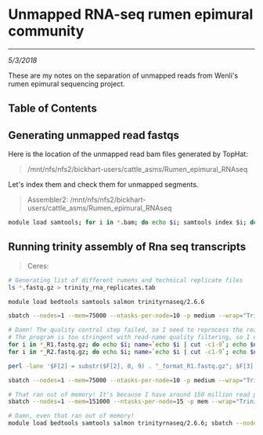 # Unmapped RNA-seq rumen epimural community
---
*5/3/2018*

These are my notes on the separation of unmapped reads from Wenli's rumen epimural sequencing project.

## Table of Contents


## Generating unmapped read fastqs

Here is the location of the unmapped read bam files generated by TopHat:

> /mnt/nfs/nfs2/bickhart-users/cattle_asms/Rumen_epimural_RNAseq

Let's index them and check them for unmapped segments.

> Assembler2: /mnt/nfs/nfs2/bickhart-users/cattle_asms/Rumen_epimural_RNAseq

```bash
module load samtools; for i in *.bam; do echo $i; samtools index $i; done


```

## Running trinity assembly of Rna seq transcripts

> Ceres:

```bash
# Generating list of different rumens and technical replicate files
ls *.fastq.gz > trinity_rna_replicates.tab

module load bedtools samtools salmon trinityrnaseq/2.6.6

sbatch --nodes=1 --mem=75000 --ntasks-per-node=10 -p medium --wrap="Trinity --seqType fq --max_memory 75G --CPU 10 --trimmomatic --output trinity_epimural_assembly --samples_file trinity_rna_replicates.tab"

# Damn! The quality control step failed, so I need to reprocess the reads.
# The program is too stringent with read-name quality filtering, so I need to reprocess all of the reads
for i in *_R1.fastq.gz; do echo $i; name=`echo $i | cut -c1-9`; echo $name; sbatch -p short process_read_name.pl $i 1 $name"_format_R1.fastq"; done
for i in *_R2.fastq.gz; do echo $i; name=`echo $i | cut -c1-9`; echo $name; sbatch -p short process_read_name.pl $i 2 $name"_format_R2.fastq"; done

perl -lane '$F[2] = substr($F[2], 0, 9) . "_format_R1.fastq.gz"; $F[3] = substr($F[3], 0, 9) . "_format_R2.fastq.gz"; print join("\t", @F);' < trinity_rna_replicates.tab > trinity_rna_replicates.reformat.tab

sbatch --nodes=1 --mem=75000 --ntasks-per-node=10 -p medium --wrap="Trinity --seqType fq --max_memory 75G --CPU 10 --trimmomatic --output trinity_epimural_rerun --samples_file trinity_rna_replicates.reformat.tab"

# That ran out of memory! It's because I have around 150 million read pairs and I need 1 gig per read pair
sbatch --nodes=1 --mem=151000 --ntasks-per-node=15 -p mem --wrap="Trinity --seqType fq --max_memory 150G --CPU 15 --trimmomatic --output trinity_epimural_highmem --samples_file trinity_rna_replicates.reformat.tab"

# Damn, even that ran out of memory!
module load bedtools samtools salmon trinityrnaseq/2.6.6; sbatch --nodes=1 --mem=300000 --ntasks-per-node=15 -p mem --wrap="Trinity --seqType fq --max_memory 300G --CPU 15 --trimmomatic --output trinity_epimural_highermem --samples_file trinity_rna_replicates.reformat.tab"
```